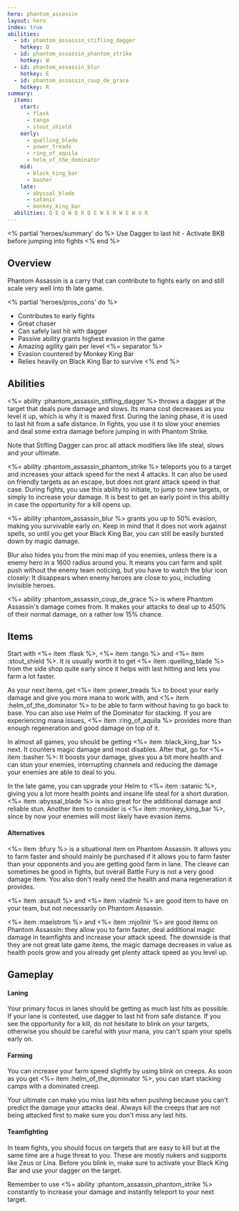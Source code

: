 ```yaml
---
hero: phantom_assassin
layout: hero
index: true
abilities:
  - id: phantom_assassin_stifling_dagger
    hotkey: Q
  - id: phantom_assassin_phantom_strike
    hotkey: W
  - id: phantom_assassin_blur
    hotkey: E
  - id: phantom_assassin_coup_de_grace
    hotkey: R
summary:
  items:
    start:
      - flask
      - tango
      - stout_shield
    early:
      - quelling_blade
      - power_treads
      - ring_of_aquila
      - helm_of_the_dominator
    mid:
      - black_king_bar
      - basher
    late:
      - abyssal_blade
      - satanic
      - monkey_king_bar
  abilities: Q E Q W Q R Q E W E R W E W U R
---
```



<% partial 'heroes/summary' do %>
Use Dagger to last hit - Activate BKB before jumping into fights
<% end %>

## Overview

Phantom Assassin is a carry that can contribute to fights early on and still scale
very well into th late game.

<% partial 'heroes/pros_cons' do %>
* Contributes to early fights
* Great chaser
* Can safely last hit with dagger
* Passive ability grants highest evasion in the game
* Amazing agility gain per level
<%= separator %>
* Evasion countered by Monkey King Bar
* Relies heavily on Black King Bar to survive
<% end %>

## Abilities

<%= ability :phantom_assassin_stifling_dagger %> throws a dagger at the target
that deals pure damage and slows. Its mana cost decreases as you level it
up, which is why it is maxed first. During the laning phase, it is used to last
hit from a safe distance. In fights, you use it to slow your enemies and deal some
extra damage before jumping in with Phantom Strike.

Note that Stifling Dagger can proc all attack modifiers like life steal, slows
and your ultimate.

<%= ability :phantom_assassin_phantom_strike %> teleports you to a target and increases
your attack speed for the next 4 attacks. It can also be used on friendly targets
as an escape, but does not grant attack speed in that case. During fights, you use
this ability to initiate, to jump to new targets, or simply to increase your damage.
It is best to get an early point in this ability in case the opportunity for a kill
opens up.

<%= ability :phantom_assassin_blur %> grants you up to 50% evasion, making you
survivable early on. Keep in mind that it does not work against spells, so until
you get your Black King Bar, you can still be easily bursted down by magic damage.

Blur also hides you from the mini map of you enemies, unless there is a enemy hero
in a 1600 radius around you. It means you can farm and split push without
the enemy team noticing, but you have to watch the blur icon closely: It disappears
when enemy heroes are close to you, including invisible heroes.

<%= ability :phantom_assassin_coup_de_grace %> is where Phantom Assassin's damage
comes from. It makes your attacks to deal up to 450% of their normal damage, on
a rather low 15% chance.

## Items
Start with <%= item :flask %>, <%= item :tango %> and <%= item :stout_shield %>.
It is usually worth it to get <%= item :quelling_blade %> from the side shop quite
early since it helps with last hitting and lets you farm a lot faster.

As your next items, get <%= item :power_treads %> to boost your early damage and
give you more mana to work with, and <%= item :helm_of_the_dominator %> to be able
to farm without having to go back to base. You can also use Helm of the Dominator
for stacking. If you are experiencing mana issues, <%= item :ring_of_aquila %> provides
more than enough regeneration and good damage on top of it.

In almost all games, you should be getting <%= item :black_king_bar %> next. It
counters magic damage and most disables. After that, go for <%= item :basher %>:
It boosts your damage, gives you a bit more health and can stun your enemies,
interrupting channels and reducing the damage your enemies are able to deal to you.

In the late game, you can upgrade your Helm to <%= item :satanic %>, giving you a
lot more health points and insane life steal for a short duration. <%= item :abyssal_blade %>
is also great for the additional damage and reliable stun. Another item to consider
is <%= item :monkey_king_bar %>, since by now your enemies will most likely have
evasion items.

#### Alternatives

<%= item :bfury %> is a situational item on Phantom Assassin. It allows you to farm
faster and should mainly be purchased if it allows you to farm faster than your opponents
and you are getting good farm in lane. The cleave can sometimes be good in fights,
but overall Battle Fury is not a very good damage item. You also don't really need the health
and mana regeneration it provides.

<%= item :assault %> and <%= item :vladmir %> are good item to have on your team,
but not necessarily on Phantom Assassin.

<%= item :maelstrom %> and <%= item :mjollnir %> are good items on Phantom Assassin:
they allow you to farm faster, deal additional magic damage in teamfights and
increase your attack speed. The downside is that they are not great late game items,
the magic damage decreases in value as health pools grow and you already get plenty
attack speed as you level up.

## Gameplay

#### Laning

Your primary focus in lanes should be getting as much last hits as possible.
If your lane is contested, use dagger to last hit from safe distance. If you see
the opportunity for a kill, do not hesitate to blink on your targets, otherwise
you should be careful with your mana, you can't spam your spells early on.

#### Farming

You can increase your farm speed slightly by using blink on creeps. As soon as you
get <%= item :helm_of_the_dominator %>, you can start stacking camps with a dominated
creep.

Your ultimate can make you miss last hits when pushing because you can't predict
the damage your attacks deal. Always kill the creeps that are not being attacked first
to make sure you don't miss any last hits.

#### Teamfighting

In team fights, you should focus on targets that are easy to kill but at the same
time are a huge threat to you. These are mostly nukers and supports like Zeus or
Lina. Before you blink in, make sure to activate your Black King Bar and use your
dagger on the target.

Remember to use <%= ability :phantom_assassin_phantom_strike %> constantly to
increase your damage and instantly teleport to your next target.
